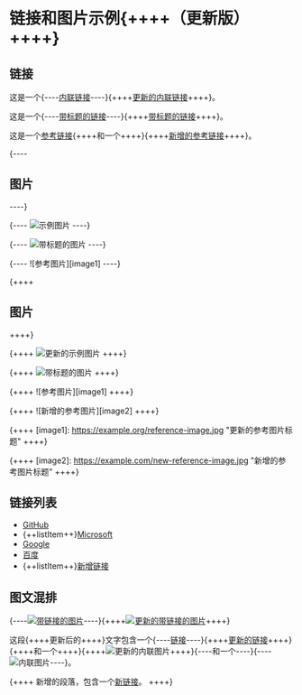 # 链接和图片示例{++++（更新版）++++}

## 链接

这是一个{----[内联链接](https://example.com)----}{++++[更新的内联链接](https://example.org)++++}。

这是一个{----[带标题的链接](https://example.com "示例网站")----}{++++[带标题的链接](https://example.com "更新后的示例网站")++++}。

这是一个[参考链接][1]{++++和一个++++}{++++[新增的参考链接][2]++++}。

[1]: https://example.org/reference "更新的参考链接"

{----
## 图片
----}

{----
![示例图片](https://example.com/image.jpg)
----}

{----
![带标题的图片](https://example.com/image.jpg "示例图片标题")
----}

{----
![参考图片][image1]
----}

[2]: https://example.com/new-reference "新增的参考链接"

{++++
## 图片
++++}

{++++
![更新的示例图片](https://example.org/updated-image.jpg)
++++}

{++++
![带标题的图片](https://example.com/image.jpg "更新后的示例图片标题")
++++}

{++++
![参考图片][image1]
++++}

{++++
![新增的参考图片][image2]
++++}

{++++
[image1]: https://example.org/reference-image.jpg "更新的参考图片标题"
++++}

{++++
[image2]: https://example.com/new-reference-image.jpg "新增的参考图片标题"
++++}

## 链接列表

* [GitHub](https://github.com)
* {++listItem++}[Microsoft](https://microsoft.com)
* [Google](https://google.com)
* [百度](https://baidu.com)
* {++listItem++}[新增链接](https://example.com/new)

## 图文混排

{----[![带链接的图片](https://example.com/linked-image.jpg)](https://example.com)----}{++++[![更新的带链接的图片](https://example.org/linked-image.jpg)](https://example.org)++++}

这段{++++更新后的++++}文字包含一个{----[链接](https://example.com)----}{++++[更新的链接](https://example.org)++++}{++++和一个++++}{++++![更新的内联图片](https://example.org/inline-image.jpg)++++}{----和一个----}{----![内联图片](https://example.com/inline-image.jpg)----}。

{++++
新增的段落，包含一个[新链接](https://example.com/new)。
++++}
